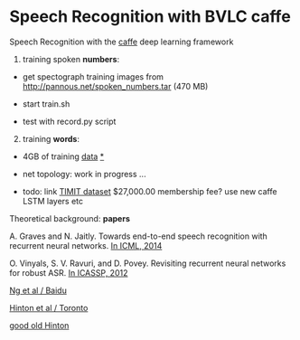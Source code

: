 Speech Recognition with BVLC caffe
==================================

Speech Recognition with the [caffe](https://github.com/BVLC/caffe) deep learning framework

1)  training spoken **numbers**:

  * get spectograph training images from http://pannous.net/spoken_numbers.tar (470 MB)
  
  * start train.sh
  
  * test with record.py script


2) training **words**:

 * 4GB of training [data](https://www.dropbox.com/s/eb5zqskvnuj0r78/spoken_words.tar?dl=0) [*](http://pannous.net/spoken_words.tar)

 * net topology: work in progress ...

 * todo: link [TIMIT dataset](https://catalog.ldc.upenn.edu/memberships) $27,000.00 membership fee?
 use new caffe LSTM layers etc


Theoretical background: **papers**

A. Graves and N. Jaitly. Towards end-to-end speech recognition with recurrent neural networks. [In ICML, 2014](https://duckduckgo.com/l/?kh=-1&uddg=http%3A%2F%2Fjmlr.org%2Fproceedings%2Fpapers%2Fv32%2Fgraves14.pdf)

O. Vinyals, S. V. Ravuri, and D. Povey. Revisiting recurrent neural networks for robust ASR. [In ICASSP, 2012](http://research.microsoft.com/pubs/164627/4085.pdf)

[Ng et al / Baidu](http://arxiv.org/abs/1412.5567)

[Hinton et al / Toronto](http://www.cs.toronto.edu/~hinton/absps/RNN13.pdf)

[good old Hinton](http://psych.stanford.edu/~jlm/pdfs/Hinton12IEEE_SignalProcessingMagazine.pdf)
